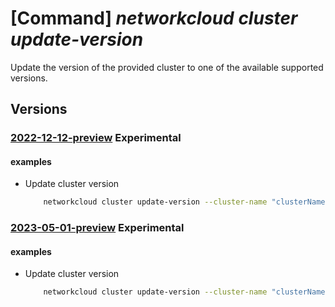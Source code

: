 # [Command] _networkcloud cluster update-version_

Update the version of the provided cluster to one of the available supported versions.

## Versions

### [2022-12-12-preview](/Resources/mgmt-plane/L3N1YnNjcmlwdGlvbnMve30vcmVzb3VyY2Vncm91cHMve30vcHJvdmlkZXJzL21pY3Jvc29mdC5uZXR3b3JrY2xvdWQvY2x1c3RlcnMve30vdXBkYXRldmVyc2lvbg==/2022-12-12-preview.xml) **Experimental**

<!-- mgmt-plane /subscriptions/{}/resourcegroups/{}/providers/microsoft.networkcloud/clusters/{}/updateversion 2022-12-12-preview -->

#### examples

- Update cluster version
    ```bash
        networkcloud cluster update-version --cluster-name "clusterName" --target-cluster-version "2.0" --resource-group "resourceGroupName"
    ```

### [2023-05-01-preview](/Resources/mgmt-plane/L3N1YnNjcmlwdGlvbnMve30vcmVzb3VyY2Vncm91cHMve30vcHJvdmlkZXJzL21pY3Jvc29mdC5uZXR3b3JrY2xvdWQvY2x1c3RlcnMve30vdXBkYXRldmVyc2lvbg==/2023-05-01-preview.xml) **Experimental**

<!-- mgmt-plane /subscriptions/{}/resourcegroups/{}/providers/microsoft.networkcloud/clusters/{}/updateversion 2023-05-01-preview -->

#### examples

- Update cluster version
    ```bash
        networkcloud cluster update-version --cluster-name "clusterName" --target-cluster-version "2.0" --resource-group "resourceGroupName"
    ```
